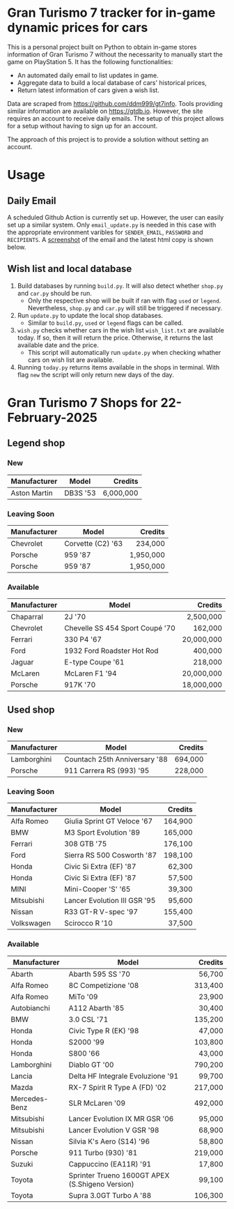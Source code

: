 # Gran Turismo 7 tracker for in-game dynamic prices for cars

This is a personal project built on Python to obtain in-game stores information of Gran Turismo 7 without the necessarity to manually start the game on PlayStation 5. It has the following functionalities:

- An automated daily email to list updates in game.
- Aggregate data to build a local database of cars' historical prices,
- Return latest information of cars given a wish list.

Data are scraped from https://github.com/ddm999/gt7info. Tools providing similar information are available on https://gtdb.io. However, the site requires an account to receive daily emails. The setup of this project allows for a setup without having to sign up for an account.

The approach of this project is to provide a solution without setting an account.

# Usage

## Daily Email

A scheduled Github Action is currently set up. However, the user can easily set up a similar system. Only `email_update.py` is needed in this case with the appropriate environment varibles for `SENDER_EMAIL`, `PASSWORD` and `RECIPIENTS`. A [screenshot](https://raw.githubusercontent.com/marcohoucheng/Gran-Turismo-7-Price-Tracker/main/data/email_screenshot.png) of the email and the latest html copy is shown below.

## Wish list and local database

1. Build databases by running `build.py`. It will also detect whether `shop.py` and `car.py` should be run.
    - Only the respective shop will be built if ran with flag `used` or `legend`. Nevertheless, `shop.py` and `car.py` will still be triggered if necessary.
2. Run `update.py` to update the local shop databases.
    - Similar to `build.py`, `used` or `legend` flags can be called.
3. `wish.py` checks whether cars in the wish list `wish_list.txt` are available today. If so, then it will return the price. Otherwise, it returns the last available date and the price.
    - This script will automatically run `update.py` when checking whather cars on wish list are available.
4. Running `today.py` returns items available in the shops in terminal. With flag `new` the script will only return new days of the day.


# Gran Turismo 7 Shops for 22-February-2025



## Legend shop

### New
 | Manufacturer | Model | Credits |
 | --- | --- | --: |
|Aston Martin|DB3S '53|6,000,000|

### Leaving Soon
 | Manufacturer | Model | Credits |
 | --- | --- | --: |
|Chevrolet|Corvette (C2) '63|234,000|
|Porsche|959 '87|1,950,000|
|Porsche|959 '87|1,950,000|

### Available
 | Manufacturer | Model | Credits |
 | --- | --- | --: |
|Chaparral|2J '70|2,500,000|
|Chevrolet|Chevelle SS 454 Sport Coupé '70|162,000|
|Ferrari|330 P4 '67|20,000,000|
|Ford|1932 Ford Roadster Hot Rod|400,000|
|Jaguar|E-type Coupe '61|218,000|
|McLaren|McLaren F1 '94|20,000,000|
|Porsche|917K '70|18,000,000|


## Used shop

### New
 | Manufacturer | Model | Credits |
 | --- | --- | --: |
|Lamborghini|Countach 25th Anniversary '88|694,000|
|Porsche|911 Carrera RS (993) '95|228,000|

### Leaving Soon
 | Manufacturer | Model | Credits |
 | --- | --- | --: |
|Alfa Romeo|Giulia Sprint GT Veloce '67|164,900|
|BMW|M3 Sport Evolution '89|165,000|
|Ferrari|308 GTB '75|176,100|
|Ford|Sierra RS 500 Cosworth '87|198,100|
|Honda|Civic Si Extra (EF) '87|62,300|
|Honda|Civic Si Extra (EF) '87|57,500|
|MINI|Mini-Cooper 'S' '65|39,300|
|Mitsubishi|Lancer Evolution III GSR '95|95,600|
|Nissan|R33 GT-R V-spec '97|155,400|
|Volkswagen|Scirocco R '10|37,500|

### Available
 | Manufacturer | Model | Credits |
 | --- | --- | --: |
|Abarth|Abarth 595 SS '70|56,700|
|Alfa Romeo|8C Competizione '08|313,400|
|Alfa Romeo|MiTo '09|23,900|
|Autobianchi|A112 Abarth '85|30,400|
|BMW|3.0 CSL '71|135,200|
|Honda|Civic Type R (EK) '98|47,000|
|Honda|S2000 '99|103,800|
|Honda|S800 '66|43,000|
|Lamborghini|Diablo GT '00|790,200|
|Lancia|Delta HF Integrale Evoluzione '91|99,700|
|Mazda|RX-7 Spirit R Type A (FD) '02|217,000|
|Mercedes-Benz|SLR McLaren '09|492,000|
|Mitsubishi|Lancer Evolution IX MR GSR '06|95,000|
|Mitsubishi|Lancer Evolution V GSR '98|68,900|
|Nissan|Silvia K's Aero (S14) '96|58,800|
|Porsche|911 Turbo (930) '81|219,000|
|Suzuki|Cappuccino (EA11R) '91|17,800|
|Toyota|Sprinter Trueno 1600GT APEX (S.Shigeno Version)|99,100|
|Toyota|Supra 3.0GT Turbo A '88|106,300|
